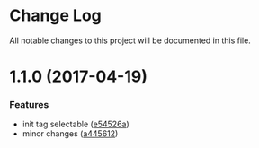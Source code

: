 # Change Log

All notable changes to this project will be documented in this file.

<a name="1.1.0"></a>
# 1.1.0 (2017-04-19)


### Features

* init tag selectable ([e54526a](https://github.com/SUI-Components/sui-components/commit/e54526a))
* minor changes ([a445612](https://github.com/SUI-Components/sui-components/commit/a445612))




